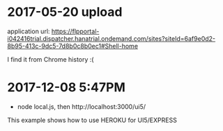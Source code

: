 # 2017-05-20 upload

application url: https://flpportal-i042416trial.dispatcher.hanatrial.ondemand.com/sites?siteId=6af9e0d2-8b95-413c-9dc5-7d8b0c8b0ec1#Shell-home

I find it from Chrome history :(

# 2017-12-08 5:47PM

* node local.js, then http://localhost:3000/ui5/

This example shows how to use HEROKU for UI5/EXPRESS
